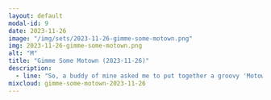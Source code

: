```yaml
---
layout: default
modal-id: 9
date: 2023-11-26
image: "/img/sets/2023-11-26-gimme-some-motown.png"
img: 2023-11-26-gimme-some-motown.png
alt: "M"
title: "Gimme Some Motown (2023-11-26)"
description:
  - line: "So, a buddy of mine asked me to put together a groovy 'Motown-inspired' set for him, and I was like, 'Hell yeah, let's do this!' He threw out some legendary names like The Temptations, Marvin Gaye, Gladys Knight, and Earth Wind & Fire. I was excited to take on a different kind of challenge, but then I started to feel a bit anxious as I curated the tracks. You see, old Motown jams don't quite follow the same rules as modern tunes, and there aren't many intros or outros to work with. Plus, they're often super recognizable from the very first beat (take: 'I Heard it Through the Grapevine'). But I think I've got a decent first pass here. Gonna have him check it out and see if it meets what he had in mind. If you like this, stay tuned for more like it to come."
mixcloud: gimme-some-motown-2023-11-26
---
```

